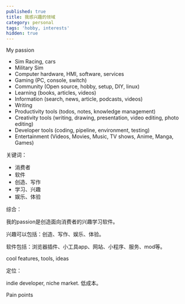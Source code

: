```yaml
---
published: true
title: 我感兴趣的领域
category: personal
tags: 'hobby, interests'
hidden: true
---
```


My passion

- Sim Racing, cars
- Military Sim
- Computer hardware, HMI, software, services
- Gaming (PC, console, switch)
- Community (Open source, hobby, setup, DIY, linux)
- Learning (books, articles, videos)
- Information (search, news, article, podcasts, videos)
- Writing
- Productivity tools (todos, notes, knowledge management)
- Creativity tools (writing, drawing, presentation, video editing, photo editing)
- Developer tools (coding, pipeline, environment, testing)
- Entertainment (Videos, Movies, Music, TV shows, Anime, Manga, Games)

关键词：

- 消费者
- 软件
- 创造、写作
- 学习、兴趣
- 娱乐、体验

综合：

我的passion是创造面向消费者的兴趣学习软件。

兴趣可以包括：创造、写作、娱乐、体验。

软件包括：浏览器插件、小工具app、网站、小程序、服务、mod等。

cool features, tools, ideas

定位：

indie developer, niche market. 低成本。

Pain points

